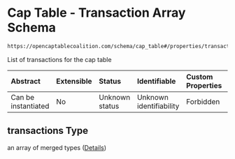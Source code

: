 # Cap Table - Transaction Array Schema

```txt
https://opencaptablecoalition.com/schema/cap_table#/properties/transactions
```

List of transactions for the cap table

| Abstract            | Extensible | Status         | Identifiable            | Custom Properties | Additional Properties | Access Restrictions | Defined In                                                                        |
| :------------------ | :--------- | :------------- | :---------------------- | :---------------- | :-------------------- | :------------------ | :-------------------------------------------------------------------------------- |
| Can be instantiated | No         | Unknown status | Unknown identifiability | Forbidden         | Allowed               | none                | [CapTable.schema.json*](../../schema/CapTable.schema.json "open original schema") |

## transactions Type

an array of merged types ([Details](captable-properties-cap-table---transaction-array-items.md))

